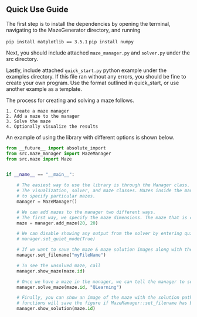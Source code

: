 ## Quick Use Guide
The first step is to install the dependencies by opening the terminal, navigating to 
the MazeGenerator directory, and running

`pip install matplotlib == 3.5.1`
`pip install numpy`

Next, you should include attached `maze_manager.py` and `solver.py` under the src directory.

Lastly, include attached `quick_start.py` python example under the examples directory. 
If this file ran without any errors, you should be fine to create your own program. 
Use the format outlined in quick_start, or use another example as a template.

The process for creating and solving a maze follows.

    1. Create a maze manager
    2. Add a maze to the manager
    3. Solve the maze
    4. Optionally visualize the results


An example of using the library with different options is shown below.


```python
from __future__ import absolute_import
from src.maze_manager import MazeManager
from src.maze import Maze


if __name__ == "__main__":

    # The easiest way to use the library is through the Manager class. It acts as the glue between
    # The visualization, solver, and maze classes. Mazes inside the manager have unique ids that we use
    # to specify particular mazes.
    manager = MazeManager()

    # We can add mazes to the manager two different ways.
    # The first way, we specify the maze dimensions. The maze that is created gets returned back to you.
    maze = manager.add_maze(20, 20)

    # We can disable showing any output from the solver by entering quiet mode
    # manager.set_quiet_mode(True)

    # If we want to save the maze & maze solution images along with their animations, we need to let the manager know.
    manager.set_filename("myFileName")

    # To see the unsolved maze, call
    manager.show_maze(maze.id)

    # Once we have a maze in the manager, we can tell the manager to solve it with a particular algorithm.
    manager.solve_maze(maze.id, "QLearning")

    # Finally, you can show an image of the maze with the solution path overlaid. All of these display
    # functions will save the figure if MazeManager::set_filename has been set.
    manager.show_solution(maze.id)

```